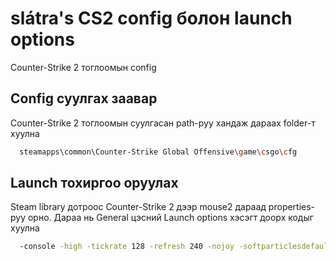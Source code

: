 # slátra's CS2 config болон launch options

Counter-Strike 2 тоглоомын config

## Config суулгах заавар

Counter-Strike 2 тоглоомын суулгасан path-руу хандаж дараах folder-т хуулна

```bash
  steamapps\common\Counter-Strike Global Offensive\game\csgo\cfg
```

## Launch тохиргоо оруулах

Steam library дотроос Counter-Strike 2 дээр mouse2 дараад properties-руу орно. Дараа нь General цэсний Launch options хэсэгт доорх кодыг хуулна

```bash
  -console -high -tickrate 128 -refresh 240 -nojoy -softparticlesdefaultoff -forcenovsync -limitvsconst +cl_forcepreload 1 +sv_lan 1 +fps_max 0 +r_drawparticles 0 +mat_disable_fancy_blending 1 +r_dynamic 0 +violence_hblood 0
```
